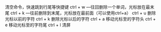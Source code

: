清空命令，快速跳到行尾等快捷键
ctrl + w —往回删除一个单词，光标放在最末尾 
ctrl + k —往前删除到末尾，光标放在最前面（可以使用ctrl+a） 
ctrl + u 删除光标以前的字符 
ctrl + k 删除光标以后的字符 
ctrl + a 移动光标至的字符头 
ctrl + e 移动光标至的字符尾 
ctrl + l 清屏